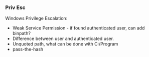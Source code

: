 ### Priv Esc

Windows Privilege Escalation: 
- Weak Service Permission - if found authenticated user, can add binpath? 
- Difference between user and authenticated user. 
- Unquoted path, what can be done with C:/Program 
- pass-the-hash

